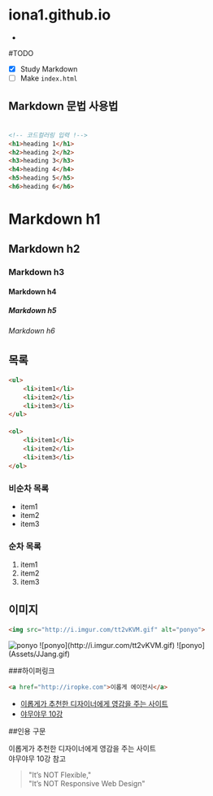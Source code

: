 # iona1.github.io





-
#TODO
- [x] Study Markdown
- [ ] Make `index.html`

## Markdown 문법 사용법


```html

<!-- 코드컬러링 입력 !-->
<h1>heading 1</h1>
<h2>heading 2</h2>
<h3>heading 3</h3>
<h4>heading 4</h4>
<h5>heading 5</h5>
<h6>heading 6</h6>

``` 


# Markdown h1
## Markdown h2
### Markdown h3
#### Markdown h4
##### Markdown h5
###### Markdown h6







## 목록

```html
<ul>
	<li>item1</li>
	<li>item2</li>
	<li>item3</li>
</ul>

<ol>
	<li>item1</li>
	<li>item2</li>
	<li>item3</li>
</ol>
```

### 비순차 목록
- item1
- item2
- item3

### 순차 목록
1. item1
1. item2
1. item3





## 이미지

```html
<img src="http://i.imgur.com/tt2vKVM.gif" alt="ponyo">


```

<img src="http://i.imgur.com/tt2vKVM.gif" alt="ponyo" width="250" height="140">
![ponyo](http://i.imgur.com/tt2vKVM.gif)
![ponyo](Assets/JJang.gif)



###하이퍼링크

```html
<a href="http://iropke.com">이롭게 에이전시</a>
```

- [이롭게가 추천한 디자이너에게 영감을 주는 사이트](http://iropke.com/blog/archives/4197)
- [야무야무 10강 ](https://docs.google.com/document/d/1VzzA2MSIgfRof8Kjb4K2Yb8X3aUFmkew3x-_P5UlhIA/edit?usp=sharing)






##인용 구문


이롭게가 추천한 디자이너에게 영감을 주는 사이트<br>
야무야무 10강 참고


> "It’s NOT Flexible,"<br>
> "It’s NOT Responsive Web Design"





